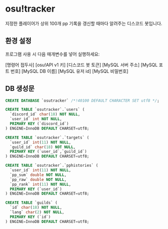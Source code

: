 # osu!tracker
지정한 플레이어가 상위 100개 pp 기록을 갱신할 때마다 알려주는 디스코드 봇입니다.

## 환경 설정
프로그램 사용 시 다음 매개변수를 넣어 실행하세요:

[명령어 접두사] [osu!API v1 키] [디스코드 봇 토큰] [MySQL 서버 주소] [MySQL 포트 번호] [MySQL DB 이름] [MySQL 유저 id] [MySQL 비밀번호]

## DB 생성문
```sql
CREATE DATABASE `osutracker` /*!40100 DEFAULT CHARACTER SET utf8 */;

CREATE TABLE `osutracker`.`users` (
  `discord_id` char(18) NOT NULL,
  `user_id` int NOT NULL,
  PRIMARY KEY (`discord_id`)
) ENGINE=InnoDB DEFAULT CHARSET=utf8;

CREATE TABLE `osutracker`.`targets` (
  `user_id` int(11) NOT NULL,
  `guild_id` char(18) NOT NULL,
  PRIMARY KEY (`user_id`,`guild_id`)
) ENGINE=InnoDB DEFAULT CHARSET=utf8;

CREATE TABLE `osutracker`.`pphistories` (
  `user_id` int(11) NOT NULL,
  `pp_sum` double NOT NULL,
  `pp_raw` double NOT NULL,
  `pp_rank` int(11) NOT NULL,
  PRIMARY KEY (`user_id`)
) ENGINE=InnoDB DEFAULT CHARSET=utf8;

CREATE TABLE `guilds` (
  `id` char(18) NOT NULL,
  `lang` char(2) NOT NULL,
  PRIMARY KEY (`id`)
) ENGINE=InnoDB DEFAULT CHARSET=utf8;
```
